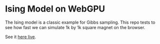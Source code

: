 # Ising Model on WebGPU

The Ising model is a classic example for Gibbs sampling. This repo tests to see
how fast we can simulate 1k by 1k square magnet on the browser.

See it [here live](https://ian.limarta.org/ising).
